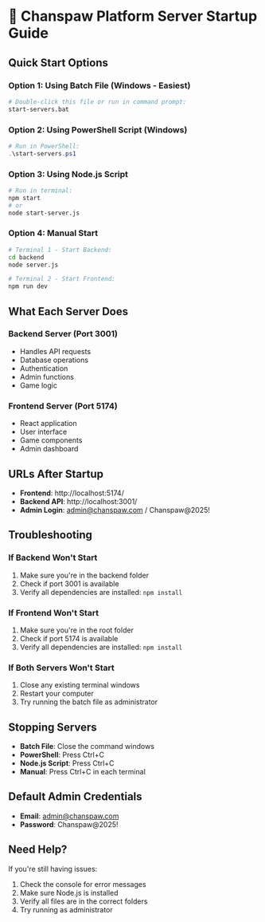 # 🚀 Chanspaw Platform Server Startup Guide

## Quick Start Options

### Option 1: Using Batch File (Windows - Easiest)
```bash
# Double-click this file or run in command prompt:
start-servers.bat
```

### Option 2: Using PowerShell Script (Windows)
```powershell
# Run in PowerShell:
.\start-servers.ps1
```

### Option 3: Using Node.js Script
```bash
# Run in terminal:
npm start
# or
node start-server.js
```

### Option 4: Manual Start
```bash
# Terminal 1 - Start Backend:
cd backend
node server.js

# Terminal 2 - Start Frontend:
npm run dev
```

## What Each Server Does

### Backend Server (Port 3001)
- Handles API requests
- Database operations
- Authentication
- Admin functions
- Game logic

### Frontend Server (Port 5174)
- React application
- User interface
- Game components
- Admin dashboard

## URLs After Startup

- **Frontend**: http://localhost:5174/
- **Backend API**: http://localhost:3001/
- **Admin Login**: admin@chanspaw.com / Chanspaw@2025!

## Troubleshooting

### If Backend Won't Start
1. Make sure you're in the backend folder
2. Check if port 3001 is available
3. Verify all dependencies are installed: `npm install`

### If Frontend Won't Start
1. Make sure you're in the root folder
2. Check if port 5174 is available
3. Verify all dependencies are installed: `npm install`

### If Both Servers Won't Start
1. Close any existing terminal windows
2. Restart your computer
3. Try running the batch file as administrator

## Stopping Servers

- **Batch File**: Close the command windows
- **PowerShell**: Press Ctrl+C
- **Node.js Script**: Press Ctrl+C
- **Manual**: Press Ctrl+C in each terminal

## Default Admin Credentials

- **Email**: admin@chanspaw.com
- **Password**: Chanspaw@2025!

## Need Help?

If you're still having issues:
1. Check the console for error messages
2. Make sure Node.js is installed
3. Verify all files are in the correct folders
4. Try running as administrator 